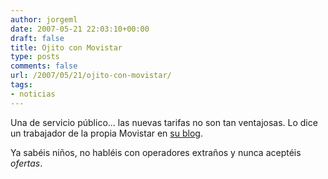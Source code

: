```yaml
---
author: jorgeml
date: 2007-05-21 22:03:10+00:00
draft: false
title: Ojito con Movistar
type: posts
comments: false
url: /2007/05/21/ojito-con-movistar/
tags:
- noticias
---
```


Una de servicio público... las nuevas tarifas no son tan ventajosas. Lo dice un trabajador de la propia Movistar en [su blog](http://www.movilonia.com/wordpress/index.php/2007/05/21/nuevos-contratos-movistar-son-timo/).

Ya sabéis niños, no habléis con operadores extraños y nunca aceptéis _ofertas_.
